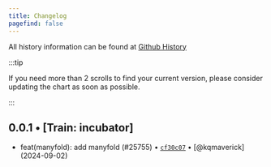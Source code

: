 ```yaml
---
title: Changelog
pagefind: false
---
```


All history information can be found at [Github History](https://github.com/truecharts/charts/commits/master/charts/incubator/manyfold)

:::tip

If you need more than 2 scrolls to find your current version, please consider updating the chart as soon as possible.

:::

## 0.0.1 • [Train: incubator]

- feat(manyfold): add manyfold (#25755) • [`cf30c07`](https://github.com/truecharts/charts/commit/cf30c07921ebfd814dd866810cc223e9b43b77d7) • [@kqmaverick] (2024-09-02)
